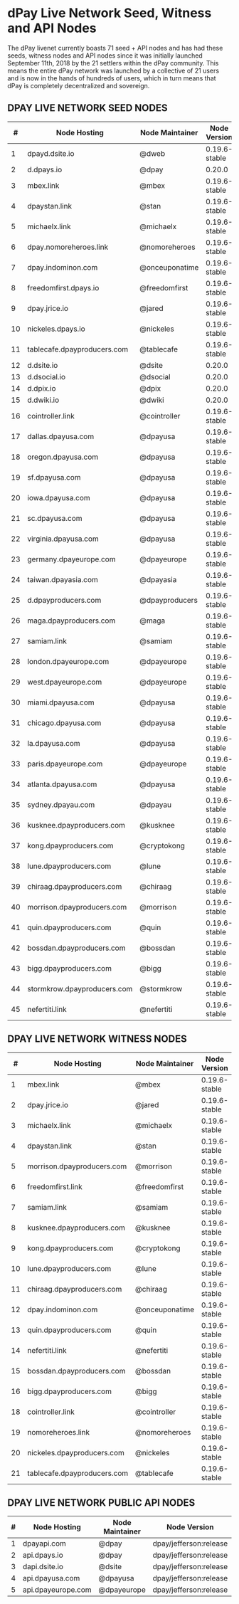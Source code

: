 # dPay Live Network Seed, Witness and API Nodes
The dPay livenet currently boasts 71 seed + API nodes and has had these seeds, witness nodes and API nodes since it was initially launched September 11th, 2018 by the 21 settlers within the dPay community. This means the entire dPay network was launched by a collective of 21 users and is now in the hands of hundreds of users, which in turn means that dPay is completely decentralized and sovereign.

## DPAY LIVE NETWORK SEED NODES

|  # |         Node Hosting        | Node Maintainer  | Node Version  | IPV4 Address  |  Peer Port  |
|----|-----------------------------|------------------|---------------|---------------|-------------|
| 1  | dpayd.dsite.io              |     @dweb        | 0.19.6-stable | 51.15.127.30    |    6620   |
| 2  | d.dpays.io                  |     @dpay        | 0.20.0        | 51.15.115.117   |    6620   |
| 3  | mbex.link                   |     @mbex        | 0.19.6-stable | 51.15.220.63    |    6620   |
| 4  | dpaystan.link               |     @stan        | 0.19.6-stable | 107.22.223.163  |    6620   |
| 5  | michaelx.link               |    @michaelx     | 0.19.6-stable | 216.98.11.127   |    6620   |
| 6  | dpay.nomoreheroes.link      |  @nomoreheroes   | 0.19.6-stable | 51.15.96.210    |    6620   |
| 7  | dpay.indominon.com          | @onceuponatime   | 0.19.6-stable | 51.15.97.234    |    6620   |
| 8  | freedomfirst.dpays.io       |  @freedomfirst   | 0.19.6-stable | 51.15.233.36    |    6620   |
| 9  | dpay.jrice.io               |     @jared       | 0.19.6-stable | 212.47.243.153  |    6620   |
| 10 | nickeles.dpays.io           |    @nickeles     | 0.19.6-stable | 51.15.124.0     |    6620   |
| 11 | tablecafe.dpayproducers.com |   @tablecafe     | 0.19.6-stable | 51.15.231.132   |    6620   |
| 12 | d.dsite.io                  |     @dsite       | 0.20.0        | 35.236.103.172  |    6620   |
| 13 | d.dsocial.io                |    @dsocial      | 0.20.0        | 35.203.118.26   |    6620   |
| 14 | d.dpix.io                   |     @dpix        | 0.20.0        | 51.15.63.228    |    6620   |
| 15 | d.dwiki.io                  |     @dwiki       | 0.20.0        | 35.197.184.45   |    6620   |
| 16 | cointroller.link            |   @cointroller   | 0.19.6-stable | 51.15.251.29    |    6620   |
| 17 | dallas.dpayusa.com          |    @dpayusa      | 0.19.6-stable | 107.191.44.47   |    6620   |
| 18 | oregon.dpayusa.com          |    @dpayusa      | 0.19.6-stable | 35.233.137.84   |    6620   |
| 19 | sf.dpayusa.com              |    @dpayusa      | 0.19.6-stable | 144.202.104.238 |    6620   |
| 20 | iowa.dpayusa.com            |    @dpayusa      | 0.19.6-stable | 35.208.72.146   |    6620   |
| 21 | sc.dpayusa.com              |    @dpayusa      | 0.19.6-stable | 35.237.254.57   |    6620   |
| 22 | virginia.dpayusa.com        |    @dpayusa      | 0.19.6-stable | 35.199.62.49    |    6620   |
| 23 | germany.dpayeurope.com      |   @dpayeurope    | 0.19.6-stable | 35.234.115.88   |    6620   |
| 24 | taiwan.dpayasia.com         |    @dpayasia     | 0.19.6-stable | 104.199.182.42  |    6620   |
| 25 | d.dpayproducers.com         |  @dpayproducers  | 0.19.6-stable | 149.28.10.248   |    6620   |
| 26 | maga.dpayproducers.com      |      @maga       | 0.19.6-stable | *************   |    6620   |
| 27 | samiam.link                 |     @samiam      | 0.19.6-stable | 51.15.219.34    |    6620   |
| 28 | london.dpayeurope.com       |   @dpayeurope    | 0.19.6-stable | 35.242.187.157  |    6620   |
| 29 | west.dpayeurope.com         |   @dpayeurope    | 0.19.6-stable | 35.204.241.38   |    6620   |
| 30 | miami.dpayusa.com           |    @dpayusa      | 0.19.6-stable | 45.77.192.146   |    6620   |
| 31 | chicago.dpayusa.com         |    @dpayusa      | 0.19.6-stable | 45.63.65.148    |    6620   |
| 32 | la.dpayusa.com              |    @dpayusa      | 0.19.6-stable | 149.28.84.206   |    6620   |
| 33 | paris.dpayeurope.com        |   @dpayeurope    | 0.19.6-stable | 217.69.10.40    |    6620   |
| 34 | atlanta.dpayusa.com         |    @dpayusa      | 0.19.6-stable | 66.42.81.75     |    6620   |
| 35 | sydney.dpayau.com           |     @dpayau      | 0.19.6-stable | 149.28.165.2    |    6620   |
| 36 | kusknee.dpayproducers.com   |     @kusknee     | 0.19.6-stable | 51.15.80.56     |    6620   |
| 37 | kong.dpayproducers.com      |   @cryptokong    | 0.19.6-stable | 51.158.79.232   |    6620   |
| 38 | lune.dpayproducers.com      |      @lune       | 0.19.6-stable | 62.77.156.254   |    6620   |
| 39 | chiraag.dpayproducers.com   |    @chiraag      | 0.19.6-stable | 144.202.90.239  |    6620   |
| 40 | morrison.dpayproducers.com  |    @morrison     | 0.19.6-stable | 45.58.47.91     |    6620   |
| 41 | quin.dpayproducers.com      |      @quin       | 0.19.6-stable | 35.200.195.246  |    6620   |
| 42 | bossdan.dpayproducers.com   |     @bossdan     | 0.19.6-stable | 35.205.70.56    |    6620   |
| 43 | bigg.dpayproducers.com      |      @bigg       | 0.19.6-stable | 35.228.65.148   |    6620   |
| 44 | stormkrow.dpayproducers.com |    @stormkrow    | 0.19.6-stable | *************   |    6620   |
| 45 | nefertiti.link              |    @nefertiti    | 0.19.6-stable | 51.15.35.9      |    6620   |


## DPAY LIVE NETWORK WITNESS NODES

|  # |         Node Hosting         | Node Maintainer  | Node Version  |  IPV4 Address   | Peer Port |
|----|------------------------------|------------------|---------------|-----------------|-----------|
| 1 | mbex.link                     |      @mbex       | 0.19.6-stable | 35.208.72.146   |    6620   |
| 2 | dpay.jrice.io                 |     @jared       | 0.19.6-stable | 212.47.243.153  |    6620   |
| 3 | michaelx.link                 |    @michaelx     | 0.19.6-stable | 216.98.11.127   |    6620   |
| 4 | dpaystan.link                 |      @stan       | 0.19.6-stable | 107.22.223.163  |    6620   |
| 5 | morrison.dpayproducers.com    |    @morrison     | 0.19.6-stable | 45.58.47.91     |    6620   |
| 6 | freedomfirst.link             |   @freedomfirst  | 0.19.6-stable | 51.15.233.36    |    6620   |
| 7 | samiam.link                   |     @samiam      | 0.19.6-stable | 51.15.219.34    |    6620   |
| 8 | kusknee.dpayproducers.com     |     @kusknee     | 0.19.6-stable | 51.15.80.56     |    6620   |
| 9 | kong.dpayproducers.com        |   @cryptokong    | 0.19.6-stable | 51.158.79.232   |    6620   |
| 10| lune.dpayproducers.com        |      @lune       | 0.19.6-stable | 62.77.156.254   |    6620   |
| 11| chiraag.dpayproducers.com     |    @chiraag      | 0.19.6-stable | 144.202.90.239  |    6620   |
| 12| dpay.indominon.com            |  @onceuponatime  | 0.19.6-stable | 51.15.97.234    |    6620   |
| 13| quin.dpayproducers.com        |      @quin       | 0.19.6-stable | 35.200.195.246  |    6620   |
| 14| nefertiti.link                |    @nefertiti    | 0.19.6-stable | 51.15.35.9      |    6620   |
| 15| bossdan.dpayproducers.com     |     @bossdan     | 0.19.6-stable | 35.205.70.56    |    6620   |
| 16| bigg.dpayproducers.com        |      @bigg       | 0.19.6-stable | 35.228.65.148   |    6620   |
| 18| cointroller.link              |    @cointroller  | 0.19.6-stable | 51.15.251.29    |    6620   |
| 19| nomoreheroes.link             |   @nomoreheroes  | 0.19.6-stable | 51.15.96.210    |    6620   |
| 20| nickeles.dpayproducers.com    |    @nickeles     | 0.19.6-stable | 51.15.124.0     |    6620   |
| 21| tablecafe.dpayproducers.com   |    @tablecafe    | 0.19.6-stable | 51.15.231.132   |    6620   |


## DPAY LIVE NETWORK PUBLIC API NODES

| # |         Node Hosting        | Node Maintainer |       Node Version     |  IPV4 Address | Peer Port |
|---|-----------------------------|-----------------|------------------------|---------------|-----------|
| 1 | dpayapi.com                 |     @dpay       | dpay/jefferson:release | 35.221.127.225|    443    |
| 2 | api.dpays.io                |     @dpay       | dpay/jefferson:release | 51.15.242.246 |    443    |
| 3 | dapi.dsite.io               |     @dsite      | dpay/jefferson:release | 51.15.240.228 |    443    |
| 4 | api.dpayusa.com             |    @dpayusa     | dpay/jefferson:release | 51.15.97.69   |    443    |
| 5 | api.dpayeurope.com          |   @dpayeurope   | dpay/jefferson:release | 51.15.241.86  |    443    |
